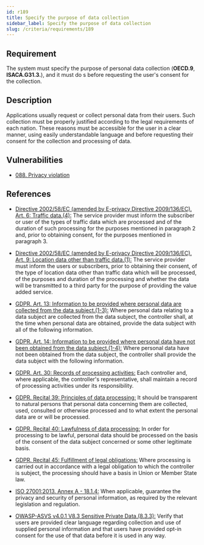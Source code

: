 ```yaml
---
id: r189
title: Specify the purpose of data collection
sidebar_label: Specify the purpose of data collection
slug: /criteria/requirements/189
---
```


## Requirement

The system must specify the purpose
of personal data collection
(**OECD.9**, **ISACA.G31.3.**),
and it must do s
before requesting the user's consent
for the collection.


## Description

Applications usually request
or collect personal data from their users.
Such collection
must be properly justified
according to the legal requirements
of each nation.
These reasons must be accessible
for the user in a clear manner,
using easily understandable language
and before requesting their consent
for the collection and processing of data.

## Vulnerabilities

- [088. Privacy violation](/criteria/vulnerabilities/088)

## References

- [Directive 2002/58/EC (amended by E-privacy Directive 2009/136/EC). Art. 6: Traffic data.(4):](https://eur-lex.europa.eu/legal-content/EN/TXT/PDF/?uri=CELEX:02002L0058-20091219)
The service provider must inform
the subscriber or user of the types of traffic
data which are processed
and of the duration of such processing
for the purposes mentioned in paragraph 2 and,
prior to obtaining consent,
for the  purposes mentioned in paragraph 3.

- [Directive 2002/58/EC (amended by E-privacy Directive 2009/136/EC). Art. 9: Location data other than traffic data.(1):](https://eur-lex.europa.eu/legal-content/EN/TXT/PDF/?uri=CELEX:02002L0058-20091219)
The service provider
must inform the users or subscribers,
prior to obtaining their consent,
of the type of location data other
than traffic data which will be processed,
of the purposes and duration of the processing
and whether the data will be transmitted
to a third party for the purpose
of providing the value added service.

- [GDPR. Art. 13: Information to be provided where personal data are collected from the data subject.(1-3):](https://gdpr-info.eu/art-13-gdpr/)
Where personal data relating
to a data subject are collected
from the data subject,
the controller shall,
at the time when personal data
are obtained,
provide the data subject
with all of the following information.

- [GDPR. Art. 14: Information to be provided where personal data have not been obtained from the data subject.(1-4):](https://gdpr-info.eu/art-14-gdpr/)
Where personal data
have not been obtained
from the data subject,
the controller shall provide
the data subject
with the following information.

- [GDPR. Art. 30: Records of processing activities:](https://gdpr-info.eu/art-30-gdpr/)
Each controller and,
where applicable,
the controller's representative,
shall maintain a record of processing activities
under its responsibility.

- [GDPR. Recital 39: Principles of data processing:](https://gdpr-info.eu/recitals/no-39/)
It should be transparent
to natural persons
that personal data concerning them
are collected, used, consulted
or otherwise processed
and to what extent the personal data
are or will be processed.

- [GDPR. Recital 40: Lawfulness of data processing:](https://gdpr-info.eu/recitals/no-40/)
In order for processing to be lawful,
personal data should be processed
on the basis of the consent
of the data subject concerned
or some other legitimate basis.

- [GDPR. Recital 45: Fulfillment of legal obligations:](https://gdpr-info.eu/recitals/no-45/)
Where processing is carried out
in accordance with a legal obligation
to which the controller is subject,
the processing should have a basis
in Union or Member State law.

- [ISO 27001:2013. Annex A - 18.1.4:](https://www.iso.org/obp/ui/#iso:std:54534:en)
When applicable,
guarantee the privacy and security
of personal information,
as required by the relevant legislation
and regulation.

- [OWASP-ASVS v4.0.1 V8.3 Sensitive Private Data.(8.3.3):](https://owasp.org/www-pdf-archive/OWASP_Application_Security_Verification_Standard_4.0-en.pdf)
Verify that users
are provided clear language regarding collection
and use of supplied personal information
and that users have provided opt-in consent
for the use of that data
before it is used in any way.
